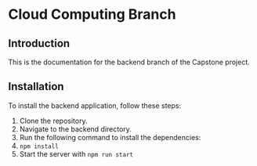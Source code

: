 # Cloud Computing Branch

## Introduction

This is the documentation for the backend branch of the Capstone project.

## Installation

To install the backend application, follow these steps:

1. Clone the repository.
2. Navigate to the backend directory.
3. Run the following command to install the dependencies:
4. `npm install`
5. Start the server with `npm run start`

